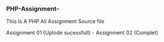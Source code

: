 ### PHP-Assignment-
This Is A PHP All Assignment Source file

Assignment 01 (Uplode sucessfull) -
Assignment 02 (Complet)
